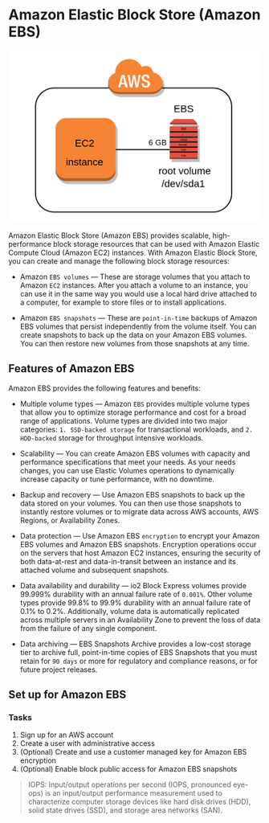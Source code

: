 # Amazon Elastic Block Store (Amazon EBS)

![Amazon Elastic Block Store (Amazon EBS)](img/image.png)

Amazon Elastic Block Store (Amazon EBS) provides scalable, high-performance block storage resources that can be used with Amazon Elastic Compute Cloud (Amazon EC2) instances. With Amazon Elastic Block Store, you can create and manage the following block storage resources:

- Amazon `EBS volumes` — These are storage volumes that you attach to Amazon `EC2` instances. After you attach a volume to an instance, you can use it in the same way you would use a local hard drive attached to a computer, for example to store files or to install applications.

- Amazon `EBS snapshots` — These are `point-in-time` backups of Amazon EBS volumes that persist independently from the volume itself. You can create snapshots to back up the data on your Amazon EBS volumes. You can then restore new volumes from those snapshots at any time.

## Features of Amazon EBS

Amazon EBS provides the following features and benefits:

- Multiple volume types — Amazon `EBS` provides multiple volume types that allow you to optimize storage performance and cost for a broad range of applications. 
Volume types are divided into two major categories: `1. SSD-backed storage` for transactional workloads, and `2. HDD-backed` storage for throughput intensive workloads.

- Scalability — You can create Amazon EBS volumes with capacity and performance specifications that meet your needs. As your needs changes, you can use Elastic Volumes operations to dynamically increase capacity or tune performance, with no downtime.

- Backup and recovery — Use Amazon EBS snapshots to back up the data stored on your volumes. You can then use those snapshots to instantly restore volumes or to migrate data across AWS accounts, AWS Regions, or Availability Zones.

- Data protection — Use Amazon EBS `encryption` to encrypt your Amazon EBS volumes and Amazon EBS snapshots. Encryption operations occur on the servers that host Amazon EC2 instances, ensuring the security of both data-at-rest and data-in-transit between an instance and its attached volume and subsequent snapshots.

- Data availability and durability — io2 Block Express volumes provide 99.999% durability with an annual failure rate of `0.001%`. Other volume types provide 99.8% to 99.9% durability with an annual failure rate of 0.1% to 0.2%. Additionally, volume data is automatically replicated across multiple servers in an Availability Zone to prevent the loss of data from the failure of any single component.

- Data archiving — EBS Snapshots Archive provides a low-cost storage tier to archive full, point-in-time copies of EBS Snapshots that you must retain for `90 days` or more for regulatory and compliance reasons, or for future project releases.

## Set up for Amazon EBS

### Tasks
1. Sign up for an AWS account
2. Create a user with administrative access
3. (Optional) Create and use a customer managed key for Amazon EBS encryption
4. (Optional) Enable block public access for Amazon EBS snapshots

> IOPS: Input/output operations per second (IOPS, pronounced eye-ops) is an input/output performance measurement used to characterize computer storage devices like hard disk drives (HDD), solid state drives (SSD), and storage area networks (SAN).